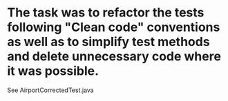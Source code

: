 # The task was to refactor the tests following "Clean code" conventions as well as to simplify test methods and delete unnecessary code where it was possible.
See AirportCorrectedTest.java
